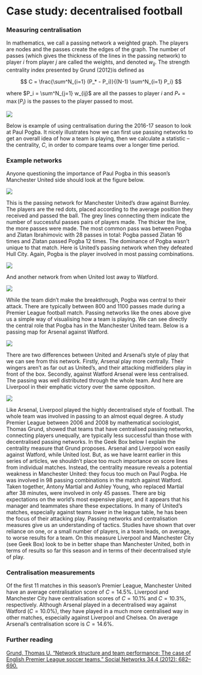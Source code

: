 Case study: decentralised football 
==================================

### Measuring centralisation

In mathematics, we call a passing network a weighted graph. The players 
are nodes and the passes create the edges of the graph. 
The number of passes (which gives the thickness of the lines in 
the passing network) to player $i$ from player $j$ are called the weights, 
and denoted $w_{ij}$. The strength centrality index presented by 
Grund (2012)is defined as

$$ C = \frac{\sum^N_{i=1} (P_* - P_i)}{(N-1) \sum^N_{i=1} P_i} $$

where $P_i = \sum^N_{j=1} w_{ij}$ are all the passes to player $i$ and
$P_*= \max(P_i)$ is the passes to the player passed to most.


![](../images/lesson1/centralisation.png)


Below is example of using centralisation during the 2016-17 season to look at Paul Pogba.
It nicely illustrates how we can first use passing networks to get an overall 
idea of how a team is playing, then we calculate a statistic – 
the centrality, $C$, in order to compare teams over a longer time period.

### Example networks

Anyone questioning the importance of Paul Pogba in this season’s Manchester United side should look at the figure below.

![](../images/lesson1/ManU.png)

This is the passing network for Manchester United’s draw against Burnley. The players are the red dots, placed according to the average position they received and passed the ball. The grey lines connecting them indicate the number of successful passes pairs of players made. The thicker the line, the more passes were made. The most common pass was between Pogba and Zlatan Ibrahimovic with 28 passes in total: Pogba passed Zlatan 16 times and Zlatan passed Pogba 12 times.
The dominance of Pogba wasn’t unique to that match. Here is United’s passing network when they defeated Hull City. Again, Pogba is the player involved in most passing combinations.

![](../images/lesson1/ManU2.png)

And another network from when United lost away to Watford.

![](../images/lesson1/ManU3.png)

While the team didn’t make the breakthrough, Pogba was central to their attack. There are typically between 800 and 1100 passes made during a Premier League football match. Passing networks like the ones above give us a simple way of visualising how a team is playing. We can see directly the central role that Pogba has in the Manchester United team.
Below is a passing map for Arsenal against Watford.

![](../images/lesson1/ManU4.png)

There are two differences between United and Arsenal’s style of play that we can see from this network. Firstly, Arsenal play more centrally. Their wingers aren’t as far out as United’s, and their attacking midfielders play in front of the box. Secondly, against Watford Arsenal were less centralised. The passing was well distributed through the whole team.
And here are Liverpool in their emphatic victory over the same oppositon.


![](../images/lesson1/Liverpool.png)

Like Arsenal, Liverpool played the highly decentralised style of football. The whole team was involved in passing to an almost equal degree.
A study Premier League between 2006 and 2008 by mathematical sociologist, Thomas Grund, showed that teams that have centralised passing networks, connecting players unequally, are typically less successful than those with decentralised passing networks. In the Geek Box below I explain the centrality measure that Grund proposes.
Arsenal and Liverpool won easily against Watford, while United lost. But, as we have learnt earlier in this series of articles, we shouldn’t place too much importance on score lines from individual matches.
Instead, the centrality measure reveals a potential weakness in Manchester United: they focus too much on Paul Pogba. He was involved in 98 passing combinations in the match against Watford. Taken together, Antony Martial and Ashley Young, who replaced Martial after 38 minutes, were involved in only 45 passes. There are big expectations on the world’s most expensive player, and it appears that his manager and teammates share these expectations. In many of United’s matches, especially against teams lower in the league table, he has been the focus of their attacking play.
Passing networks and centralisation measures give us an understanding of tactics. Studies have shown that over reliance on one, or a small number of players, in a team leads, on average, to worse results for a team. On this measure Liverpool and Manchester City (see Geek Box) look to be in better shape than Manchester United, both in terms of results so far this season and in terms of their decentralised style of play.

### Centralisation measurements

Of the first 11 matches in this season’s Premier League, 
Manchester United have an average centralisation score of $C=14.5$%.
Liverpool and Manchester City have centralisation scores of $C=10.1$% 
and $C=10.3$%, respectively.
Although Arsenal played in a 
decentralised way against Watford ($C=10.0$%), they 
have played in a much more centralised way in other matches, 
especially against Liverpool and Chelsea. 
On average Arsenal’s centralisation score is $C=14.6$%.


### Further reading

[Grund, Thomas U. “Network structure and team performance: 
The case of English Premier League soccer teams.” 
Social Networks 34.4 (2012): 682–690.](https://www.sciencedirect.com/science/article/pii/S0378873312000500)
